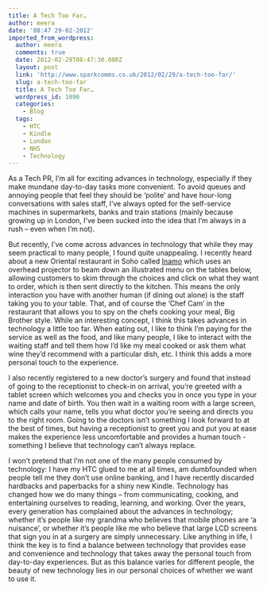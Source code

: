 ```yaml
---
title: A Tech Too Far…
author: meera
date: '08:47 29-02-2012'
imported_from_wordpress:
  author: meera
  comments: true
  date: 2012-02-29T08:47:30.000Z
  layout: post
  link: 'http://www.sparkcomms.co.uk/2012/02/29/a-tech-too-far/'
  slug: a-tech-too-far
  title: A Tech Too Far…
  wordpress_id: 1090
  categories:
    - Blog
  tags:
    - HTC
    - Kindle
    - London
    - NHS
    - Technology
---
```


As a Tech PR, I’m all for exciting advances in technology, especially if they make mundane day-to-day tasks more convenient. To avoid queues and annoying people that feel they should be ‘polite’ and have hour-long conversations with sales staff, I’ve always opted for the self-service machines in supermarkets, banks and train stations (mainly because growing up in London, I’ve been sucked into the idea that I’m always in a rush – even when I’m not).

But recently, I’ve come across advances in technology that while they may seem practical to many people, I found quite unappealing. I recently heard about a new Oriental restaurant in Soho called [Inamo](http://www.inamo-restaurant.com/pc/) which uses an overhead projector to beam down an illustrated menu on the tables below, allowing customers to skim through the choices and click on what they want to order, which is then sent directly to the kitchen. This means the only interaction you have with another human (if dining out alone) is the staff taking you to your table. That, and of course the ‘Chef Cam’ in the restaurant that allows you to spy on the chefs cooking your meal, Big Brother style. While an interesting concept, I think this takes advances in technology a little too far. When eating out, I like to think I’m paying for the service as well as the food, and like many people, I like to interact with the waiting staff and tell them how I’d like my meal cooked or ask them what wine they’d recommend with a particular dish, etc. I think this adds a more personal touch to the experience.

I also recently registered to a new doctor’s surgery and found that instead of going to the receptionist to check-in on arrival, you’re greeted with a tablet screen which welcomes you and checks you in once you type in your name and date of birth. You then wait in a waiting room with a large screen, which calls your name, tells you what doctor you’re seeing and directs you to the right room. Going to the doctors isn’t something I look forward to at the best of times, but having a receptionist to greet you and put you at ease makes the experience less uncomfortable and provides a human touch - something I believe that technology can’t always replace.

I won’t pretend that I’m not one of the many people consumed by technology: I have my HTC glued to me at all times, am dumbfounded when people tell me they don’t use online banking, and I have recently discarded hardbacks and paperbacks for a shiny new Kindle. Technology has changed how we do many things – from communicating, cooking, and entertaining ourselves to reading, learning, and working. Over the years, every generation has complained about the advances in technology; whether it’s people like my grandma who believes that mobile phones are ‘a nuisance’, or whether it’s people like me who believe that large LCD screens that sign you in at a surgery are simply unnecessary. Like anything in life, I think the key is to find a balance between technology that provides ease and convenience and technology that takes away the personal touch from day-to-day experiences. But as this balance varies for different people, the beauty of new technology lies in our personal choices of whether we want to use it.
